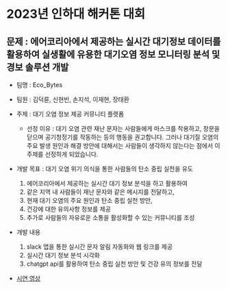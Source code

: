 # 2023년 인하대 해커톤 대회

## 문제 : 에어코리아에서 제공하는 실시간 대기정보 데이터를 활용하여 실생활에 유용한 대기오염 정보 모니터링 분석 및 경보 솔루션 개발

- 팀명 : Eco_Bytes
- 팀원 : 김덕륜, 신현빈, 손지석, 이재현, 장태환
- 주제 : 대기 오염 정보 제공 커뮤니티 플랫폼
    - 선정 이유 : 대기 오염 관련 재난 문자는 사람들에게 마스크를 착용하고, 창문을 닫으며 공기청정기를 작동하는 등의 행동을 권고합니다.
      그러나 대기질 오염의 주요 발생 원인과 해결 방안에 대해서는 사람들이 생각하지 않는다는 점에서 이 주제를 선정하게 되었습니다.

- 개발 목표 : 대기 오염 위기 의식을 통한 사람들의 탄소 중립 실천을 유도
    1. 에어코리아에서 제공하는 실시간 대기 정보 분석을 하고 활용하여
    2. 같은 지역 내 사람들이 재난 문자와 같은 메시지를 전달하고,
    3. 현재 대기 오염의 주요 원인과 탄소 중립 실천 방안,
    4. 건강에 대한 유의사항 정보를 제공
    5. 추가로 사람들의 자유로운 소통을 활성화할 수 있는 커뮤니티를 조성

- 개발 내용
    1. slack 앱을 통한 실시간 문자 알림 자동화와 웹 링크를 제공
    2. 실시간 대기 정보 분석 시각화
    3. chatgpt api를 활용하여 탄소 중립 실천 방안 및 건강 유의 정보를 전달


- [시연 영상](https://github.com/JHyun0302/2023_InhaHackerTon/issues/8)
  